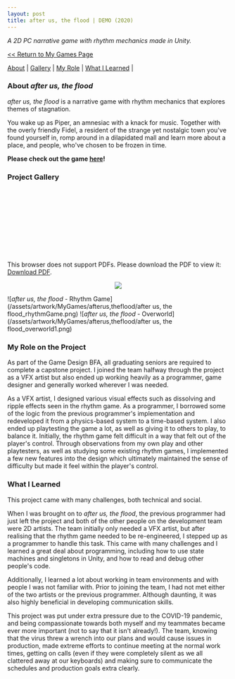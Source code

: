 ```yaml
---
layout: post
title: after us, the flood | DEMO (2020)
---
```

_A 2D PC narrative game with rhythm mechanics made in Unity._


<a href="/myGames"><< Return to My Games Page</a>

[About](#about-after-us-the-flood)	|	[Gallery](#project-gallery)	|	[My Role](#my-role-on-the-project)	|	[What I Learned](#what-i-learned)	|


### **About _after us, the flood_**

_after us, the flood_ is a narrative game with rhythm mechanics that explores themes of stagnation. 

You wake up as Piper, an amnesiac with a knack for music. Together with the overly friendly Fidel, a resident of the strange yet nostalgic town you've found yourself in, romp around in a dilapidated mall and learn more about a place, and people, who've chosen to be frozen in time.

**Please check out the game [here](https://autf.itch.io/afterus-demo)!**


### **Project Gallery**



<object data="https://github.com/penguincoco-portfolio/penguincoco.github.io/blob/master/assets/artwork/MyGames/afterus%2Ctheflood/ChuangSammy_RhythmGameController.pdf" type="application/pdf" width="700px" height="700px">
    <embed src="https://github.com/penguincoco-portfolio/penguincoco.github.io/blob/master/assets/artwork/MyGames/afterus%2Ctheflood/ChuangSammy_RhythmGameController.pdf">
        <p>This browser does not support PDFs. Please download the PDF to view it: <a href="https://github.com/penguincoco-portfolio/penguincoco.github.io/blob/master/assets/artwork/MyGames/afterus%2Ctheflood/ChuangSammy_RhythmGameController.pdf">Download PDF</a>.</p>
    </embed>
</object>

<div align="center">
<img src="https://media.giphy.com/media/fWBhCaIpf5OtnRAId9/giphy.gif"> 
</div>

![_after us, the flood_ - Rhythm Game](/assets/artwork/MyGames/afterus,theflood/after us, the flood_rhythmGame.png) 
![_after us, the flood_ - Overworld](/assets/artwork/MyGames/afterus,theflood/after us, the flood_overworld1.png)


### **My Role on the Project**

As part of the Game Design BFA, all graduating seniors are required to complete a capstone project. I joined the team halfway through the project as a VFX artist but also ended up working heavily as a programmer, game designer and generally worked wherever I was needed.

As a VFX artist, I designed various visual effects such as dissolving and ripple effects seen in the rhythm game. As a programmer, I borrowed some of the logic from the previous programmer's implementation and redeveloped it from a physics-based system to a time-based system. I also ended up playtesting the game a lot, as well as giving it to others to play, to balance it. Initially, the rhythm game felt difficult in a way that felt out of the player's control. Through observations from my own play and other playtesters, as well as studying some existing rhythm games, I implemented a few new features into the design which ultimately maintained the sense of difficulty but made it feel within the player's control.


### **What I Learned**

This project came with many challenges, both technical and social. 

When I was brought on to _after us, the flood_, the previous programmer had just left the project and both of the other people on the development team were 2D artists. The team initially only needed a VFX artist, but after realising that the rhythm game needed to be re-engineered, I stepped up as a programmer to handle this task. This came with many challenges and I learned a great deal about programming, including how to use state machines and singletons in Unity, and how to read and debug other people's code.

Additionally, I learned a lot about working in team environments and with people I was not familiar with. Prior to joining the team, I had not met either of the two artists or the previous programmer. Although daunting, it was also highly beneficial in developing communication skills. 

This project was put under extra pressure due to the COVID-19 pandemic, and being compassionate towards both myself and my teammates became ever more important (not to say that it isn't already!). The team, knowing that the virus threw a wrench into our plans and would cause issues in production, made extreme efforts to continue meeting at the normal work times, getting on calls (even if they were completely silent as we all clattered away at our keyboards) and making sure to communicate the schedules and production goals extra clearly. 